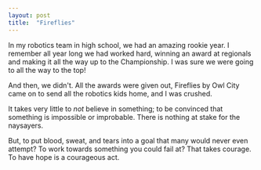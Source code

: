 ```yaml
---
layout: post
title:  "Fireflies"
---
```


In my robotics team in high school, we had an amazing rookie year. I remember all year long we had worked hard, winning an award at regionals and making it all the way up to the Championship. I was sure we were going to all the way to the top!

And then, we didn't. All the awards were given out, Fireflies by Owl City came on to send all the robotics kids home, and I was crushed.

It takes very little to _not_ believe in something; to be convinced that something is impossible or improbable. There is nothing at stake for the naysayers. 

But, to put blood, sweat, and tears into a goal that many would never even attempt? To work towards something you could fail at? That takes courage. To have hope is a courageous act.
